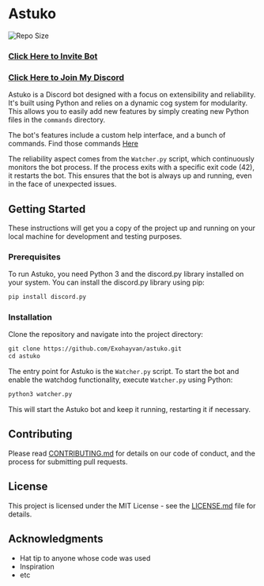 # Astuko

![Repo Size](https://img.shields.io/github/repo-size/Exohayvan/atsuko)

### [Click Here to Invite Bot](https://discord.com/oauth2/authorize?client_id=407929486206566400&permissions=2199023255551&scope=bot)
### [Click Here to Join My Discord](https://discord.gg/BYF6NTs)

Astuko is a Discord bot designed with a focus on extensibility and reliability. It's built using Python and relies on a dynamic cog system for modularity. This allows you to easily add new features by simply creating new Python files in the `commands` directory.

The bot's features include a custom help interface, and a bunch of commands.
Find those commands [Here](https://github.com/Exohayvan/atsuko/blob/main/commands/README.md)

The reliability aspect comes from the `Watcher.py` script, which continuously monitors the bot process. If the process exits with a specific exit code (42), it restarts the bot. This ensures that the bot is always up and running, even in the face of unexpected issues.

## Getting Started

These instructions will get you a copy of the project up and running on your local machine for development and testing purposes.

### Prerequisites

To run Astuko, you need Python 3 and the discord.py library installed on your system. You can install the discord.py library using pip:

```markdown
pip install discord.py
```

### Installation

Clone the repository and navigate into the project directory:

```markdown
git clone https://github.com/Exohayvan/astuko.git
cd astuko
```

The entry point for Astuko is the `Watcher.py` script. To start the bot and enable the watchdog functionality, execute `Watcher.py` using Python:

```bash
python3 watcher.py
```

This will start the Astuko bot and keep it running, restarting it if necessary.

## Contributing

Please read [CONTRIBUTING.md](link-to-contributing.md) for details on our code of conduct, and the process for submitting pull requests.

## License

This project is licensed under the MIT License - see the [LICENSE.md](LICENSE.md) file for details.

## Acknowledgments

* Hat tip to anyone whose code was used
* Inspiration
* etc
